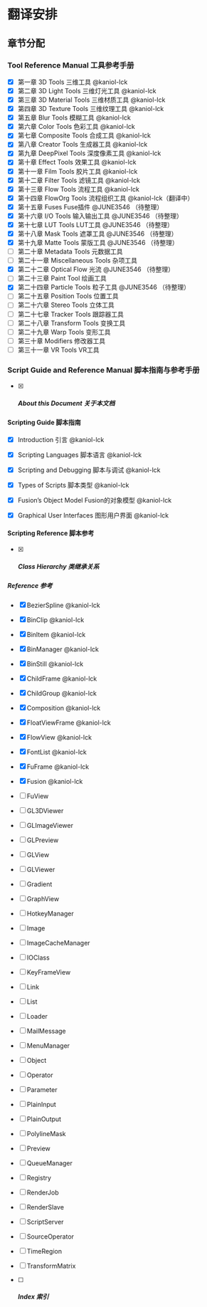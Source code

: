# 翻译安排

## 章节分配

### Tool Reference Manual 工具参考手册

 - [x] 第一章 3D Tools 三维工具 @kaniol-lck 
 - [x] 第二章 3D Light Tools 三维灯光工具 @kaniol-lck 
 - [x] 第三章 3D Material Tools 三维材质工具 @kaniol-lck 
 - [x] 第四章 3D Texture Tools 三维纹理工具 @kaniol-lck 
 - [x] 第五章 Blur Tools 模糊工具 @kaniol-lck 
 - [x] 第六章 Color Tools 色彩工具 @kaniol-lck 
 - [x] 第七章 Composite Tools 合成工具 @kaniol-lck
 - [x] 第八章 Creator Tools 生成器工具 @kaniol-lck
 - [x] 第九章 DeepPixel Tools 深度像素工具 @kaniol-lck
 - [x] 第十章 Effect Tools 效果工具 @kaniol-lck
 - [x] 第十一章 Film Tools 胶片工具 @kaniol-lck
 - [x] 第十二章 Filter Tools 滤镜工具 @kaniol-lck
 - [x] 第十三章 Flow Tools 流程工具 @kaniol-lck
 - [x] 第十四章 FlowOrg Tools 流程组织工具 @kaniol-lck（翻译中）
 - [x] 第十五章 Fuses Fuse插件 @JUNE3546 （待整理）
 - [x] 第十六章 I/O Tools 输入输出工具 @JUNE3546 （待整理）
 - [x] 第十七章 LUT Tools LUT工具 @JUNE3546 （待整理）
 - [x] 第十八章 Mask Tools 遮罩工具 @JUNE3546 （待整理）
 - [x] 第十九章 Matte Tools 蒙版工具 @JUNE3546 （待整理）
 - [ ] 第二十章 Metadata Tools 元数据工具 
 - [ ] 第二十一章 Miscellaneous Tools 杂项工具 
 - [x] 第二十二章 Optical Flow 光流 @JUNE3546 （待整理）
 - [ ] 第二十三章 Paint Tool 绘画工具 
 - [x] 第二十四章 Particle Tools 粒子工具 @JUNE3546 （待整理）
 - [ ] 第二十五章 Position Tools 位置工具 
 - [ ] 第二十六章 Stereo Tools 立体工具 
 - [ ] 第二十七章 Tracker Tools 跟踪器工具 
 - [ ] 第二十八章 Transform Tools 变换工具 
 - [ ] 第二十九章 Warp Tools 变形工具 
 - [ ] 第三十章 Modifiers 修改器工具 
 - [ ] 第三十一章 VR Tools VR工具 

### Script Guide and Reference Manual 脚本指南与参考手册

 - [x] ##### About this Document 关于本文档

#### Scripting Guide 脚本指南

 - [x] Introduction 引言 @kaniol-lck 

 - [x] Scripting Languages 脚本语言 @kaniol-lck 

 - [x] Scripting and Debugging 脚本与调试 @kaniol-lck 

 - [x] Types of Scripts 脚本类型 @kaniol-lck 

 - [x] Fusion’s Object Model Fusion的对象模型 @kaniol-lck 

 - [x] Graphical User Interfaces 图形用户界面 @kaniol-lck 

#### Scripting Reference 脚本参考

 - [x] ##### Class Hierarchy 类继承关系

##### Reference 参考

 - [x] BezierSpline @kaniol-lck 

 - [x] BinClip @kaniol-lck 

 - [x] BinItem @kaniol-lck 

 - [x] BinManager @kaniol-lck 

 - [x] BinStill @kaniol-lck 

 - [x] ChildFrame @kaniol-lck 

 - [x] ChildGroup @kaniol-lck 

 - [x] Composition @kaniol-lck 

 - [x] FloatViewFrame @kaniol-lck 

 - [x] FlowView @kaniol-lck 

 - [x] FontList @kaniol-lck 

 - [x] FuFrame @kaniol-lck 

 - [x] Fusion @kaniol-lck 

 - [ ] FuView

 - [ ] GL3DViewer

 - [ ] GLImageViewer

 - [ ] GLPreview

 - [ ] GLView

 - [ ] GLViewer

 - [ ] Gradient

 - [ ] GraphView

 - [ ] HotkeyManager

 - [ ] Image

 - [ ] ImageCacheManager

 - [ ] IOClass

 - [ ] KeyFrameView

 - [ ] Link

 - [ ] List

 - [ ] Loader

 - [ ] MailMessage

 - [ ] MenuManager

 - [ ] Object

 - [ ] Operator

 - [ ] Parameter

 - [ ] PlainInput

 - [ ] PlainOutput

 - [ ] PolylineMask

 - [ ] Preview

 - [ ] QueueManager

 - [ ] Registry

 - [ ] RenderJob

 - [ ] RenderSlave

 - [ ] ScriptServer

 - [ ] SourceOperator

 - [ ] TimeRegion

 - [ ] TransformMatrix

 - [ ] ##### Index 索引